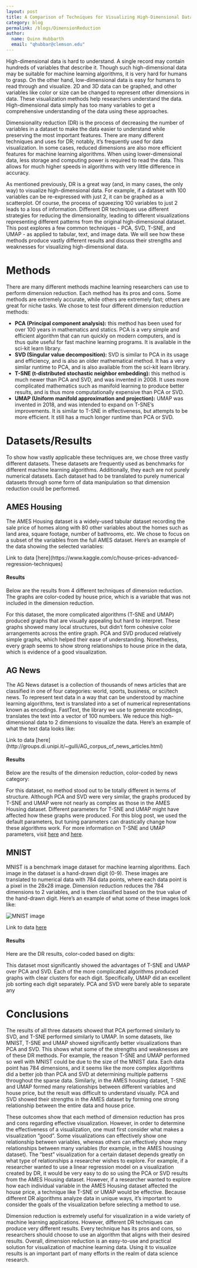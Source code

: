 ```yaml
---
layout: post
title: A Comparison of Techniques for Visualizing High-Dimensional Data
category: blog
permalink: /blogs/DimensionReduction
author:
  name: Quinn Hubbarth
  email: "qhubbar@clemson.edu"
---
```



High-dimensional data is hard to understand. A single record may contain hundreds of variables that describe it.  Though such high-dimensional data may be suitable for machine learning algorithms, it is very hard for humans to grasp. On the other hand, low-dimensional data is easy for humans to read through and visualize. 2D and 3D data can be graphed, and other variables like color or size can be changed to represent other dimensions in data. These visualization methods help researchers understand the data. High-dimensional data simply has too many variables to get a comprehensive understanding of the data using these approaches.

Dimensionality reduction (DR) is the process of decreasing the number of variables in a dataset to make the data easier to understand while preserving the most important features. There are many different techniques and uses for DR; notably, it’s frequently used for data visualization. In some cases, reduced dimensions are also more efficient features for machine learning algorithms. When using lower-dimensional data, less storage and computing power is required to read the data. This allows for much higher speeds in algorithms with very little difference in accuracy.

As mentioned previously, DR is a great way (and, in many cases, the only way) to visualize high-dimensional data. For example, if a dataset with 100 variables can be re-expressed with just 2, it can be graphed as a scatterplot. Of course, the process of squeezing 100 variables to just 2 leads to a loss of information. Different DR techniques use different strategies for reducing the dimensionality, leading to different visualizations representing different patterns from the original high-dimensional dataset.  This post explores a few common techniques - PCA, SVD, T-SNE, and UMAP - as applied to tabular, text, and image data. We will see how these methods produce vastly different results and discuss their strengths and weaknesses for visualizing high-dimensional data. 


# Methods

There are many different methods machine learning researchers can use to perform dimension reduction. Each method has its pros and cons. Some methods are extremely accurate, while others are extremely fast; others are great for niche tasks. We chose to test four different dimension reduction methods:

 * **PCA (Principal component analysis):** this method has been used for over 100 years in mathematics and statics. PCA is a very simple and efficient algorithm that can run quickly on modern computers, and is thus quite useful for fast machine learning programs. It is available in the sci-kit learn library.
 * **SVD (Singular value decomposition):** SVD is similar to PCA in its usage and efficiency, and is also an older mathematical method. It has a very similar runtime to PCA, and is also available from the sci-kit learn library.
 * **T-SNE (t-distributed stochastic neighbor embedding):** this method is much newer than PCA and SVD, and was invented in 2008. It uses more complicated mathematics such as manifold learning to produce better results, and is thus more computationally expensive than PCA or SVD.
 * **UMAP (Uniform manifold approximation and projection):** UMAP was invented in 2018, and was intended to expand on T-SNE’s improvements. It is similar to T-SNE in effectiveness, but attempts to be more efficient. It still has a much longer runtime than PCA or SVD.



# Datasets/Results

To show how vastly applicable these techniques are, we chose three vastly different datasets. These datasets are frequently used as benchmarks for different machine learning algorithms. Additionally, they each are not purely numerical datasets. Each dataset had to be translated to purely numerical datasets through some form of data manipulation so that dimension reduction could be performed.

## AMES Housing
The AMES Housing dataset is a widely-used tabular dataset recording the sale price of homes along with 80 other variables about the homes such as land area, square footage, number of bathrooms, etc. We chose to focus on a subset of the variables from the full AMES dataset. Here’s an example of the data showing the selected variables:
<div class="flourish-embed flourish-table" data-src="visualisation/1883781" data-url="https://flo.uri.sh/visualisation/1883781/embed"><script src="https://public.flourish.studio/resources/embed.js"></script></div>
Link to data [here](https://www.kaggle.com/c/house-prices-advanced-regression-techniques)
 
#### Results
Below are the results from 4 different techniques of dimension reduction. The graphs are color-coded by house price, which is a variable that was not included in the dimension reduction.
<div class="flourish-embed" data-src="story/214065" data-url="https://public.flourish.studio/story/214065/embed"><script src="https://public.flourish.studio/resources/embed.js"></script></div>

For this dataset, the more complicated algorithms (T-SNE and UMAP) produced graphs that are visually appealing but hard to interpret. These graphs showed many local structures, but didn’t form cohesive color arrangements across the entire graph. PCA and SVD produced relatively simple graphs, which helped their ease of understanding. Nonetheless, every graph seems to show strong relationships to house price in the data, which is evidence of a good visualization.

## AG News
The AG News dataset is a collection of thousands of news articles that are classified in one of four categories: world, sports, business, or sci/tech news. To represent text data in a way that can be understood by machine learning algorithms, text is translated into a set of numerical representations known as encodings. FastText, the library we use to generate encodings, translates the text into a vector of 100 numbers. We reduce this high-dimensional data to 2 dimensions to visualize the data. Here’s an example of what the text data looks like:
<div class="flourish-embed flourish-table" data-src="visualisation/1884099" data-url="https://flo.uri.sh/visualisation/1884099/embed"><script src="https://public.flourish.studio/resources/embed.js"></script></div>
Link to data [here](http://groups.di.unipi.it/~gulli/AG_corpus_of_news_articles.html)

#### Results
Below are the results of the dimension reduction, color-coded by news category:
<div class="flourish-embed" data-src="story/214976" data-url="https://public.flourish.studio/story/214976/embed"><script src="https://public.flourish.studio/resources/embed.js"></script></div>

For this dataset, no method stood out to be totally different in terms of structure. Although PCA and SVD were very similar, the graphs produced by T-SNE and UMAP were not nearly as complex as those in the AMES Housing dataset. Different parameters for T-SNE and UMAP might have affected how these graphs were produced. For this blog post, we used the default parameters, but tuning parameters can drastically change how these algorithms work. For more information on T-SNE and UMAP parameters, visit [here](https://umap-learn.readthedocs.io/en/latest/parameters.html) and [here](https://scikit-learn.org/stable/modules/generated/sklearn.manifold.TSNE.html).


## MNIST
MNIST is a benchmark image dataset for machine learning algorithms. Each image in the dataset is a hand-drawn digit (0-9). These images are translated to numerical data with 784 data points, where each data point is a pixel in the 28x28 image. Dimension reduction reduces the 784 dimensions to 2 variables, and is then classified based on the true value of the hand-drawn digit. Here’s an example of what some of these images look like:

![MNIST image](https://i2.wp.com/syncedreview.com/wp-content/uploads/2019/06/MNIST.png?fit=530%2C297&ssl=1)

Link to data [here](https://pjreddie.com/projects/mnist-in-csv/)

#### Results
Here are the DR results, color-coded based on digits:
<div class="flourish-embed" data-src="story/214989" data-url="https://public.flourish.studio/story/214989/embed"><script src="https://public.flourish.studio/resources/embed.js"></script></div>

This dataset most significantly showed the advantages of T-SNE and UMAP over PCA and SVD. Each of the more complicated algorithms produced graphs with clear clusters for each digit. Specifically, UMAP did an excellent job sorting each digit separately. PCA and SVD were barely able to separate any 

# Conclusions

The results of all three datasets showed that PCA performed similarly to SVD, and T-SNE performed similarly to UMAP. In some datasets, like MNIST, T-SNE and UMAP showed significantly better visualizations than PCA and SVD. This shows what some of the strengths and weaknesses are of these DR methods. For example, the reason T-SNE and UMAP performed so well with MNIST could be due to the size of the MNIST data. Each data point has 784 dimensions, and it seems like the more complex algorithms did a better job than PCA and SVD at determining multiple patterns throughout the sparse data. Similarly, in the AMES housing dataset, T-SNE and UMAP formed many relationships between different variables and house price, but the result was difficult to understand visually. PCA and SVD showed their strengths in the AMES dataset by forming one strong relationship between the entire data and house price.

These outcomes show that each method of dimension reduction has pros and cons regarding effective visualization. However, in order to determine the effectiveness of a visualization, one must first consider what makes a visualization “good”. Some visualizations can effectively show one relationship between variables, whereas others can effectively show many relationships between many variables (for example, in the AMES housing dataset). The “best” visualization for a certain dataset depends greatly on what type of relationships a researcher wishes to explore. For example, if a researcher wanted to use a linear regression model on a visualization created by DR, it would be very easy to do so using the PCA or SVD results from the AMES Housing dataset. However, if a researcher wanted to explore how each individual variable in the AMES Housing dataset affected the house price, a technique like T-SNE or UMAP would be effective. Because different DR algorithms analyze data in unique ways, it’s important to consider the goals of the visualization before selecting a method to use.

Dimension reduction is extremely useful for visualization in a wide variety of machine learning applications. However, different DR techniques can produce very different results. Every technique has its pros and cons, so researchers should choose to use an algorithm that aligns with their desired results. Overall, dimension reduction is an easy-to-use and practical solution for visualization of machine learning data. Using it to visualize results is an important part of many efforts in the realm of data science research.
